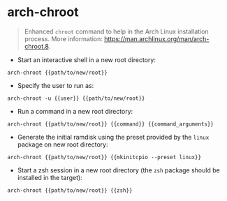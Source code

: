 # arch-chroot

> Enhanced `chroot` command to help in the Arch Linux installation process.
> More information: <https://man.archlinux.org/man/arch-chroot.8>.

- Start an interactive shell in a new root directory:

`arch-chroot {{path/to/new/root}}`

- Specify the user to run as:

`arch-chroot -u {{user}} {{path/to/new/root}}`

- Run a command in a new root directory:

`arch-chroot {{path/to/new/root}} {{command}} {{command_arguments}}`

- Generate the initial ramdisk using the preset provided by the `linux` package on new root directory:

`arch-chroot {{path/to/new/root}} {{mkinitcpio --preset linux}}`

- Start a zsh session in a new root directory (the `zsh` package should be installed in the target):

`arch-chroot {{path/to/new/root}} {{zsh}}`
